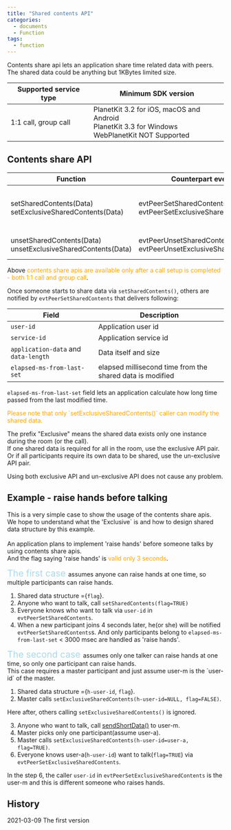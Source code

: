 ```yaml
---
title: "Shared contents API"
categories:
  - documents
  - Function
tags:
  - function
---
```


Contents share api lets an application share time related data with peers. 
The shared data could be anything but 1KBytes limited size.

| Supported service type | Minimum SDK version| 
| ---- | ---- |
| 1:1 call, group call | PlanetKit 3.2 for iOS, macOS and Android<br> PlanetKit 3.3 for Windows<br> WebPlanetKit NOT Supported|

## Contents share API

| Function | Counterpart event | Description |
| ---- | ---- | ---- |
| setSharedContents(Data)<br> setExclusiveSharedContents(Data)| evtPeerSetSharedContents<br> evtPeerSetExclusiveSharedContents | Write shared-data as a specific value |
| unsetSharedContents(Data)<br> unsetExclusiveSharedContents(Data)| evtPeerUnsetSharedContents<br> evtPeerUnsetExclusiveSharedContents | Clean the shared-data |

Above <span style="color:orange"> contents share apis are available only after
a call setup is completed - both 1:1 call and group call</span>.

Once someone starts to share data via `setSharedContents()`, others are notified by 
`evtPeerSetSharedContents` that delivers following:

| Field | Description |
| ---- | ---- |
|`user-id` | Application user id |
|`service-id` | Application service id |
|`application-data` and `data-length` | Data itself and size |
|`elapsed-ms-from-last-set` | elapsed millisecond time from the shared data is modified |

`elapsed-ms-from-last-set` field lets an application calculate how long time passed from the last modified time.

<span style="color:orange">
Please note that only `setExclusiveSharedContents()` caller can modify the shared data.
</span>

The prefix "Exclusive" means the shared data exists only one instance during the room (or the call). <br>
If one shared data is required for all in the room, use the exclusive API pair.
Or if all participants require its own data to be shared, use the un-exclusive API pair.<br>

Using both exclusive API and un-exclusive API does not cause any problem.

## Example - raise hands before talking

This is a very simple case to show the usage of the contents share apis.<br>
We hope to understand what the 'Exclusive` is and how to design shared data structure by this example.<br>
<br>
An application plans to implement 'raise hands' before someone talks by using contents share apis.<br>
And the flag saying 'raise hands' is <span style="color:orange">valid only 3 seconds</span>.

<span style="font-size: 150%; color:lightblue">
The first case 
</span>
assumes anyone can raise hands at one time, so multiple participants can raise hands.

1) Shared data structure ={`flag`}.<br>
2) Anyone who want to talk, call `setSharedContents(flag=TRUE)`<br>
3) Everyone knows who want to talk via `user-id` in `evtPeerSetSharedContents`.<br>
4) When a new participant joins 4 seconds later, he(or she) will be notified `evtPeerSetSharedContents`s. 
And only participants belong to `elapsed-ms-from-last-set` < 3000 msec are handled as 'raise hands'.


<span style="font-size: 150%; color:lightblue">
The second case 
</span>
assumes only one talker can raise hands at one time, so only one participant can raise hands.<br>
This case requires a master participant and just assume user-m is the `user-id` of the master.

1) Shared data structure ={`h-user-id`, `flag`}.<br>
2) Master calls `setExclusiveSharedContents(h-user-id=NULL, flag=FALSE)`.<br>

Here after, others calling `setExclusiveSharedContents()` is ignored.<br>

3) Anyone who want to talk, call [sendShortData()]({{site.baseurl}}/documents/function/ftn-sendshortdata/) to user-m.<br>
4) Master picks only one participant(assume user-a).<br>
5) Master calls `setExclusiveSharedContents(h-user-id=user-a, flag=TRUE)`.<br>
6) Everyone knows user-a(`h-user-id`) want to talk(`flag=TRUE`) via `evtPeerSetExclusiveSharedContents`. <br>

In the step 6, the caller `user-id` in `evtPeerSetExclusiveSharedContents` is the user-m and this is different someone who raises hands.



## History
2021-03-09 The first version <br>
